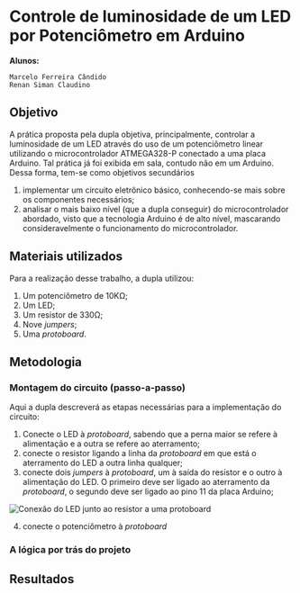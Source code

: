 # Controle de luminosidade de um LED por Potenciômetro em Arduino

**Alunos:** 

    Marcelo Ferreira Cândido
    Renan Siman Claudino

## Objetivo
A prática proposta pela dupla objetiva, principalmente, controlar a luminosidade de um LED
através do uso de um potenciômetro linear utilizando o microcontrolador 
ATMEGA328-P conectado a uma placa Arduino. Tal prática já foi exibida em sala, 
contudo não em um Arduino. Dessa forma, tem-se como objetivos secundários 
1. implementar um circuito eletrônico básico, conhecendo-se mais sobre os componentes necessários; 
1. analisar o mais baixo nível (que a dupla conseguir) do microcontrolador abordado, visto 
    que a tecnologia Arduino é de alto nível, mascarando consideravelmente o funcionamento
    do microcontrolador.

## Materiais utilizados
Para a realização desse trabalho, a dupla utilizou:
1. Um potenciômetro de 10KΩ;
1. Um LED;
1. Um resistor de 330Ω;
1. Nove _jumpers_;
1. Uma _protoboard_.

## Metodologia
### Montagem do circuito (passo-a-passo)
Aqui a dupla descreverá as etapas necessárias para a implementação do circuito:
1. Conecte o LED à _protoboard_, sabendo que a perna maior se refere à alimentação e a outra se refere ao aterramento;
1. conecte o resistor ligando a linha da _protoboard_ em que está o aterramento do LED a outra linha qualquer;
1. conecte dois _jumpers_ à _protoboard_, um à saída do resistor e o outro à alimentação do LED. O primeiro deve ser ligado ao aterramento da _protoboard_, o segundo deve ser ligado ao pino 11 da placa Arduino;

![Conexão do LED junto ao resistor a uma protoboard](conexao-led-resitor.jpg)

4. conecte o potenciômetro à _protoboard_ 


### A lógica por trás do projeto


## Resultados

